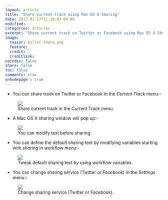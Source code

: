 ```yaml
---
layout: article
title: "Share current track using Mac OS X Sharing"
date: 2017-01-17T11:39:03-04:00
modified:
categories: articles
excerpt: "Share current track on Twitter or Facebook using Mac OS X Sharing."
image:
  teaser: bullet-share.png
  feature:
  credit: 
  creditlink:
noindex: false
share: false
toc: false
comments: true
onhomepage : true
---
```


* You can share track on Twitter or Facebook in the *Current Track* menu:-

<figure>
	<img src="{{ site.url }}/images/share1.jpg">
	<figcaption>Share current track in the Current Track menu.</figcaption>
</figure>

* A Mac OS X sharing window will pop up:-

<figure>
	<img src="{{ site.url }}/images/share2.jpg">
	<figcaption>You can modify text before sharing.</figcaption>
</figure>

* You can define the default sharing text by modifying variables starting with _sharing_ in workflow menu:-

<figure>
	<img src="{{ site.url }}/images/share3.jpg">
	<figcaption>Tweak default sharing text by using workflow variables.</figcaption>
</figure>

* You can change sharing service (Twitter or Facebook) in the *Settings* menu:-

<figure>
	<img src="{{ site.url }}/images/share4.jpg">
	<figcaption>Change sharing service (Twitter or Facebook).</figcaption>
</figure>
